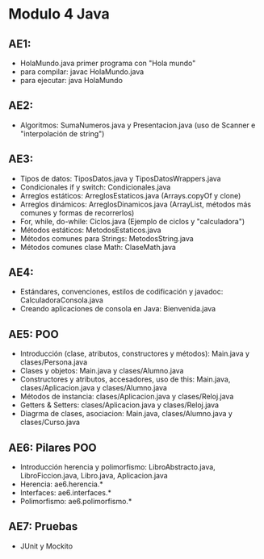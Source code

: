 # Modulo 4 Java
## AE1:
- HolaMundo.java primer programa con "Hola mundo"
- para compilar: javac HolaMundo.java
- para ejecutar: java HolaMundo

## AE2:
- Algoritmos: SumaNumeros.java y Presentacion.java (uso de Scanner e "interpolación de string")

## AE3:
- Tipos de datos: TiposDatos.java y TiposDatosWrappers.java
- Condicionales if y switch: Condicionales.java
- Arreglos estáticos: ArreglosEstaticos.java (Arrays.copyOf y clone)
- Arreglos dinámicos: ArreglosDinamicos.java (ArrayList, métodos más comunes y formas de recorrerlos)
- For, while, do-while: Ciclos.java (Ejemplo de ciclos y "calculadora")
- Métodos estáticos: MetodosEstaticos.java
- Métodos comunes para Strings: MetodosString.java
- Métodos comunes clase Math: ClaseMath.java

## AE4:
- Estándares, convenciones, estilos de codificación y javadoc: CalculadoraConsola.java
- Creando aplicaciones de consola en Java: Bienvenida.java

## AE5: POO
- Introducción (clase, atributos, constructores y métodos): Main.java y clases/Persona.java
- Clases y objetos: Main.java y clases/Alumno.java
- Constructores y atributos, accesadores, uso de this: Main.java, clases/Aplicacion.java y clases/Alumno.java
- Métodos de instancia: clases/Aplicacion.java y clases/Reloj.java
- Getters & Setters: clases/Aplicacion.java y clases/Reloj.java
- Diagrma de clases, asociacion: Main.java, clases/Alumno.java y clases/Curso.java

## AE6: Pilares POO
- Introducción herencia y polimorfismo: LibroAbstracto.java, LibroFiccion.java, Libro.java, Aplicacion.java
- Herencia: ae6.herencia.*
- Interfaces: ae6.interfaces.*
- Polimorfismo: ae6.polimorfismo.*

## AE7: Pruebas
- JUnit y Mockito
